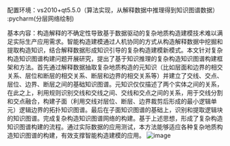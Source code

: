 配置环境：vs2010+qt5.5.0（算法实现，从解释数据中推理得到知识图谱数据）
        :pycharm(分层网络绘制)
        
基本内容：构造解释的不确定性导致基于数据驱动的复杂地质构造建模技术难以满足实际生产应用需求。智能构造建模通过人机协同的方式从构造解释数据中挖掘和提取构造知识，结合解释数据形成知识引导的复杂构造建模新模式。本文针对复杂构造知识图谱构建问题开展研究，提出了基于知识推理的复杂构造知识图谱构建框架和方法。首先通过解释数据抽取复杂地质构造的元知识（比如层面和边界的相交关系、层位和断层的相交关系、断层和边界的相交关系等）并建立了交线、交点、层位、边界、断层之间的基础知识图谱。元知识仅仅描述了两个实体之间的关系，在此之上，利用规则识别交线和交线之间、交线和交点之间的关系，用于交线分割和交点融合，构建子面（利用交线对层位、断层、边界裁剪后形成的最小逻辑单元）逻辑边界的拓扑知识图谱。最后在子面知识图谱的基础上，识别和提取逻辑块的知识图谱。完成复杂构造知识图谱网络的构建。基于上述思想，形成了复杂构造知识图谱构建的流程。通过实际数据的应用测试，本方法能够适应各种复杂地质构造知识图谱的构建，有效支撑智能构造建模的应用。
![image](https://user-images.githubusercontent.com/101333374/229401407-6d70bf77-6c88-4ee0-a483-7c122aedcd45.png)
